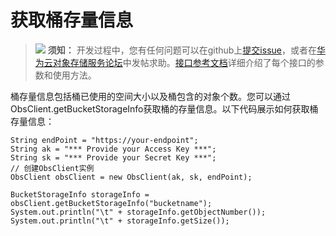 # 获取桶存量信息<a name="obs_21_0409"></a>

>![](public_sys-resources/icon-notice.gif) **须知：** 
>开发过程中，您有任何问题可以在github上[提交issue](https://github.com/huaweicloud/huaweicloud-sdk-java-obs/issues)，或者在[华为云对象存储服务论坛](https://bbs.huaweicloud.com/forum/forum-620-1.html)中发帖求助。[接口参考文档](https://obssdk.obs.cn-north-1.myhuaweicloud.com/apidoc/cn/java/index.html)详细介绍了每个接口的参数和使用方法。

桶存量信息包括桶已使用的空间大小以及桶包含的对象个数。您可以通过ObsClient.getBucketStorageInfo获取桶的存量信息。以下代码展示如何获取桶存量信息：

```
String endPoint = "https://your-endpoint";
String ak = "*** Provide your Access Key ***";
String sk = "*** Provide your Secret Key ***";
// 创建ObsClient实例
ObsClient obsClient = new ObsClient(ak, sk, endPoint);

BucketStorageInfo storageInfo = obsClient.getBucketStorageInfo("bucketname");
System.out.println("\t" + storageInfo.getObjectNumber());
System.out.println("\t" + storageInfo.getSize());
```

